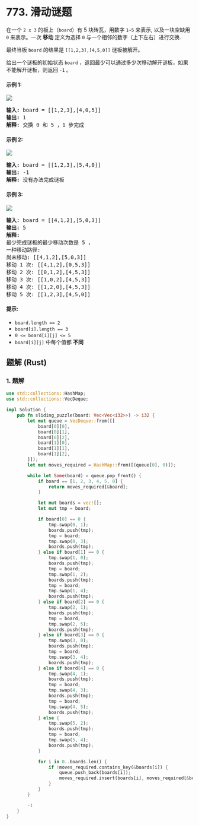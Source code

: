 # 773. 滑动谜题
在一个 `2 x 3` 的板上（`board`）有 5 块砖瓦，用数字 `1~5` 来表示, 以及一块空缺用 `0` 来表示。一次 **移动** 定义为选择 `0` 与一个相邻的数字（上下左右）进行交换.

最终当板 `board` 的结果是 `[[1,2,3],[4,5,0]]` 谜板被解开。

给出一个谜板的初始状态 `board` ，返回最少可以通过多少次移动解开谜板，如果不能解开谜板，则返回 `-1` 。

#### 示例 1:
![](https://assets.leetcode.com/uploads/2021/06/29/slide1-grid.jpg)
<pre>
<strong>输入:</strong> board = [[1,2,3],[4,0,5]]
<strong>输出:</strong> 1
<strong>解释:</strong> 交换 0 和 5 ，1 步完成
</pre>

#### 示例 2:
![](https://assets.leetcode.com/uploads/2021/06/29/slide2-grid.jpg)
<pre>
<strong>输入:</strong> board = [[1,2,3],[5,4,0]]
<strong>输出:</strong> -1
<strong>解释:</strong> 没有办法完成谜板
</pre>

#### 示例 3:
![](https://assets.leetcode.com/uploads/2021/06/29/slide3-grid.jpg)
<pre>
<strong>输入:</strong> board = [[4,1,2],[5,0,3]]
<strong>输出:</strong> 5
<strong>解释:</strong>
最少完成谜板的最少移动次数是 5 ，
一种移动路径:
尚未移动: [[4,1,2],[5,0,3]]
移动 1 次: [[4,1,2],[0,5,3]]
移动 2 次: [[0,1,2],[4,5,3]]
移动 3 次: [[1,0,2],[4,5,3]]
移动 4 次: [[1,2,0],[4,5,3]]
移动 5 次: [[1,2,3],[4,5,0]]
</pre>

#### 提示:
* `board.length == 2`
* `board[i].length == 3`
* `0 <= board[i][j] <= 5`
* `board[i][j]` 中每个值都 **不同**

## 题解 (Rust)

### 1. 题解
```Rust
use std::collections::HashMap;
use std::collections::VecDeque;

impl Solution {
    pub fn sliding_puzzle(board: Vec<Vec<i32>>) -> i32 {
        let mut queue = VecDeque::from([[
            board[0][0],
            board[0][1],
            board[0][2],
            board[1][0],
            board[1][1],
            board[1][2],
        ]]);
        let mut moves_required = HashMap::from([(queue[0], 0)]);

        while let Some(board) = queue.pop_front() {
            if board == [1, 2, 3, 4, 5, 0] {
                return moves_required[&board];
            }

            let mut boards = vec![];
            let mut tmp = board;

            if board[0] == 0 {
                tmp.swap(0, 1);
                boards.push(tmp);
                tmp = board;
                tmp.swap(0, 3);
                boards.push(tmp);
            } else if board[1] == 0 {
                tmp.swap(1, 0);
                boards.push(tmp);
                tmp = board;
                tmp.swap(1, 2);
                boards.push(tmp);
                tmp = board;
                tmp.swap(1, 4);
                boards.push(tmp);
            } else if board[2] == 0 {
                tmp.swap(2, 1);
                boards.push(tmp);
                tmp = board;
                tmp.swap(2, 5);
                boards.push(tmp);
            } else if board[3] == 0 {
                tmp.swap(3, 0);
                boards.push(tmp);
                tmp = board;
                tmp.swap(3, 4);
                boards.push(tmp);
            } else if board[4] == 0 {
                tmp.swap(4, 1);
                boards.push(tmp);
                tmp = board;
                tmp.swap(4, 3);
                boards.push(tmp);
                tmp = board;
                tmp.swap(4, 5);
                boards.push(tmp);
            } else {
                tmp.swap(5, 2);
                boards.push(tmp);
                tmp = board;
                tmp.swap(5, 4);
                boards.push(tmp);
            }

            for i in 0..boards.len() {
                if !moves_required.contains_key(&boards[i]) {
                    queue.push_back(boards[i]);
                    moves_required.insert(boards[i], moves_required[&board] + 1);
                }
            }
        }

        -1
    }
}
```
